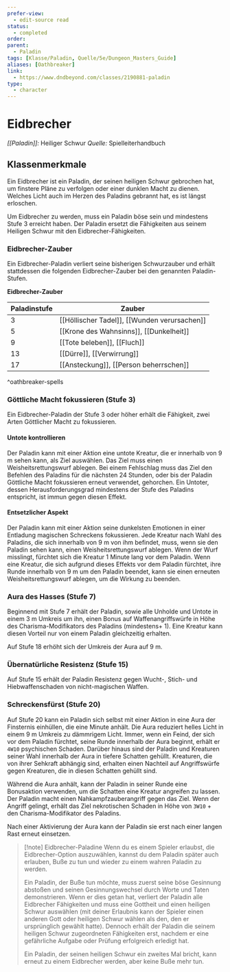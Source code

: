 ```yaml
---
prefer-view:
  - edit-source read
status:
  - completed
order:
parent:
  - Paladin
tags: [Klasse/Paladin, Quelle/5e/Dungeon_Masters_Guide]
aliases: [Oathbreaker]
link:
  - https://www.dndbeyond.com/classes/2190881-paladin
type:
  - character
---
```

# Eidbrecher
_[[Paladin]]:_ Heiliger Schwur
_Quelle:_ Spielleiterhandbuch

## Klassenmerkmale
Ein Eidbrecher ist ein Paladin, der seinen heiligen Schwur gebrochen hat, um finstere Pläne zu verfolgen oder einer dunklen Macht zu dienen. Welches Licht auch im Herzen des Paladins gebrannt hat, es ist längst erloschen.

Um Eidbrecher zu werden, muss ein Paladin böse sein und mindestens Stufe 3 erreicht haben. Der Paladin ersetzt die Fähigkeiten aus seinem Heiligen Schwur mit den Eidbrecher-Fähigkeiten.

### Eidbrecher-Zauber
Ein Eidbrecher-Paladin verliert seine bisherigen Schwurzauber und erhält stattdessen die folgenden Eidbrecher-Zauber bei den genannten Paladin-Stufen.

**Eidbrecher-Zauber**

| Paladinstufe | Zauber |
| --- | --- |
| 3 | [[Höllischer Tadel]], [[Wunden verursachen]] |
| 5 | [[Krone des Wahnsinns]], [[Dunkelheit]] |
| 9 | [[Tote beleben]], [[Fluch]] |
| 13 | [[Dürre]], [[Verwirrung]] |
| 17 | [[Ansteckung]], [[Person beherrschen]] |
^oathbreaker-spells

### Göttliche Macht fokussieren (Stufe 3)
Ein Eidbrecher-Paladin der Stufe 3 oder höher erhält die Fähigkeit, zwei Arten Göttlicher Macht zu fokussieren.

#### Untote kontrollieren 
Der Paladin kann mit einer Aktion eine untote Kreatur, die er innerhalb von 9 m sehen kann, als Ziel auswählen. Das Ziel muss einen Weisheitsrettungswurf ablegen. Bei einem Fehlschlag muss das Ziel den Befehlen des Paladins für die nächsten 24 Stunden, oder bis der Paladin Göttliche Macht fokussieren erneut verwendet, gehorchen. Ein Untoter, dessen Herausforderungsgrad mindestens der Stufe des Paladins entspricht, ist immun gegen diesen Effekt.

#### Entsetzlicher Aspekt
Der Paladin kann mit einer Aktion seine dunkelsten Emotionen in einer Entladung magischen Schreckens fokussieren. Jede Kreatur nach Wahl des Paladins, die sich innerhalb von 9 m von ihm befindet, muss, wenn sie den Paladin sehen kann, einen Weisheitsrettungswurf ablegen. Wenn der Wurf misslingt, fürchtet sich die Kreatur 1 Minute lang vor dem Paladin. Wenn eine Kreatur, die sich aufgrund dieses Effekts vor dem Paladin fürchtet, ihre Runde innerhalb von 9 m um den Paladin beendet, kann sie einen erneuten Weisheitsrettungswurf ablegen, um die Wirkung zu beenden.

### Aura des Hasses (Stufe 7)
Beginnend mit Stufe 7 erhält der Paladin, sowie alle Unholde und Untote in einem 3 m Umkreis um ihn, einen Bonus auf Waffenangriffswürfe in Höhe des Charisma-Modifikators des Paladins (mindestens+ 1). Eine Kreatur kann diesen Vorteil nur von einem Paladin gleichzeitig erhalten.

Auf Stufe 18 erhöht sich der Umkreis der Aura auf 9 m.

### Übernatürliche Resistenz (Stufe 15)
Auf Stufe 15 erhält der Paladin Resistenz gegen Wucht-, Stich- und Hiebwaffenschaden von nicht-magischen Waffen.

### Schreckensfürst (Stufe 20)
Auf Stufe 20 kann ein Paladin sich selbst mit einer Aktion in eine Aura der Finsternis einhüllen, die eine Minute anhält. Die Aura reduziert helles Licht in einem 9 m Umkreis zu dämmrigem Licht. Immer, wenn ein Feind, der sich vor dem Paladin fürchtet, seine Runde innerhalb der Aura beginnt, erhält er `4W10` psychischen Schaden. Darüber hinaus sind der Paladin und Kreaturen seiner Wahl innerhalb der Aura in tiefere Schatten gehüllt. Kreaturen, die von ihrer Sehkraft abhängig sind, erhalten einen Nachteil auf Angriffswürfe gegen Kreaturen, die in diesen Schatten gehüllt sind.

Während die Aura anhält, kann der Paladin in seiner Runde eine Bonusaktion verwenden, um die Schatten eine Kreatur angreifen zu lassen. Der Paladin macht einen Nahkampfzauberangriff gegen das Ziel. Wenn der Angriff gelingt, erhält das Ziel nekrotischen Schaden in Höhe von `3W10` + den Charisma-Modifikator des Paladins.

Nach einer Aktivierung der Aura kann der Paladin sie erst nach einer langen Rast erneut einsetzen.

> [!note] Eidbrecher-Paladine
> Wenn du es einem Spieler erlaubst, die Eidbrecher-Option auszuwählen, kannst du dem Paladin später auch erlauben, Buße zu tun und wieder zu einem wahren Paladin zu werden.
> 
> Ein Paladin, der Buße tun möchte, muss zuerst seine böse Gesinnung abstoßen und seinen Gesinnungswechsel durch Worte und Taten demonstrieren. Wenn er dies getan hat, verliert der Paladin alle Eidbrecher Fähigkeiten und muss eine Gottheit und einen heiligen Schwur auswählen (mit deiner Erlaubnis kann der Spieler einen anderen Gott oder heiligen Schwur wählen als den, den er ursprünglich gewählt hatte). Dennoch erhält der Paladin die seinem heiligen Schwur zugeordneten Fähigkeiten erst, nachdem er eine gefährliche Aufgabe oder Prüfung erfolgreich erledigt hat.
> 
> Ein Paladin, der seinen heiligen Schwur ein zweites Mal bricht, kann erneut zu einem Eidbrecher werden, aber keine Buße mehr tun.